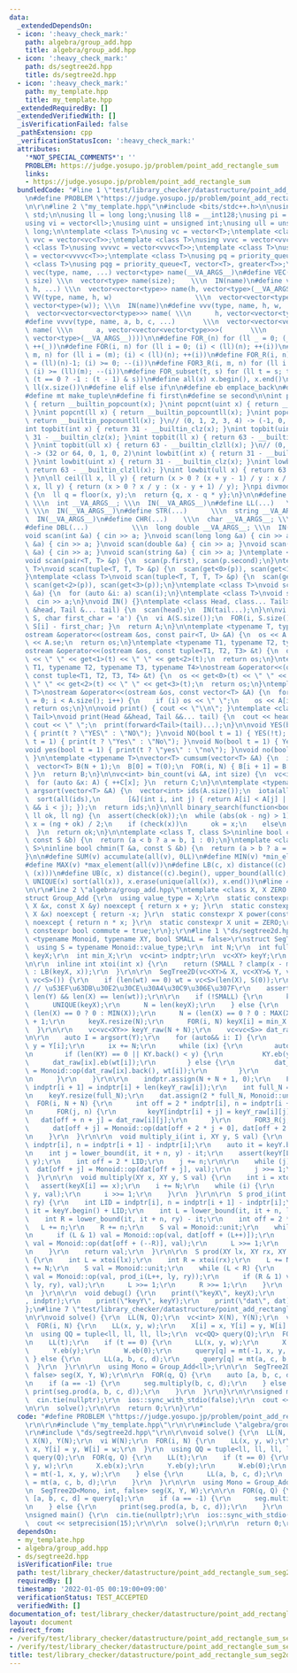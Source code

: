 ```yaml
---
data:
  _extendedDependsOn:
  - icon: ':heavy_check_mark:'
    path: algebra/group_add.hpp
    title: algebra/group_add.hpp
  - icon: ':heavy_check_mark:'
    path: ds/segtree2d.hpp
    title: ds/segtree2d.hpp
  - icon: ':heavy_check_mark:'
    path: my_template.hpp
    title: my_template.hpp
  _extendedRequiredBy: []
  _extendedVerifiedWith: []
  _isVerificationFailed: false
  _pathExtension: cpp
  _verificationStatusIcon: ':heavy_check_mark:'
  attributes:
    '*NOT_SPECIAL_COMMENTS*': ''
    PROBLEM: https://judge.yosupo.jp/problem/point_add_rectangle_sum
    links:
    - https://judge.yosupo.jp/problem/point_add_rectangle_sum
  bundledCode: "#line 1 \"test/library_checker/datastructure/point_add_rectangle_sum_seg2d.test.cpp\"\
    \n#define PROBLEM \"https://judge.yosupo.jp/problem/point_add_rectangle_sum\"\r\
    \n\r\n#line 2 \"my_template.hpp\"\n#include <bits/stdc++.h>\n\nusing namespace\
    \ std;\n\nusing ll = long long;\nusing ll8 = __int128;\nusing pi = pair<ll, ll>;\n\
    using vi = vector<ll>;\nusing uint = unsigned int;\nusing ull = unsigned long\
    \ long;\n\ntemplate <class T>\nusing vc = vector<T>;\ntemplate <class T>\nusing\
    \ vvc = vector<vc<T>>;\ntemplate <class T>\nusing vvvc = vector<vvc<T>>;\ntemplate\
    \ <class T>\nusing vvvvc = vector<vvvc<T>>;\ntemplate <class T>\nusing vvvvvc\
    \ = vector<vvvvc<T>>;\ntemplate <class T>\nusing pq = priority_queue<T>;\ntemplate\
    \ <class T>\nusing pqg = priority_queue<T, vector<T>, greater<T>>;\n\n#define\
    \ vec(type, name, ...) vector<type> name(__VA_ARGS__)\n#define VEC(type, name,\
    \ size) \\\n  vector<type> name(size);    \\\n  IN(name)\n#define vv(type, name,\
    \ h, ...) \\\n  vector<vector<type>> name(h, vector<type>(__VA_ARGS__))\n#define\
    \ VV(type, name, h, w)                     \\\n  vector<vector<type>> name(h,\
    \ vector<type>(w)); \\\n  IN(name)\n#define vvv(type, name, h, w, ...)   \\\n\
    \  vector<vector<vector<type>>> name( \\\n      h, vector<vector<type>>(w, vector<type>(__VA_ARGS__)))\n\
    #define vvvv(type, name, a, b, c, ...)       \\\n  vector<vector<vector<vector<type>>>>\
    \ name( \\\n      a, vector<vector<vector<type>>>(       \\\n             b, vector<vector<type>>(c,\
    \ vector<type>(__VA_ARGS__))))\n\n#define FOR_(n) for (ll _ = 0; (_) < (ll)(n);\
    \ ++(_))\n#define FOR(i, n) for (ll i = 0; (i) < (ll)(n); ++(i))\n#define FOR3(i,\
    \ m, n) for (ll i = (m); (i) < (ll)(n); ++(i))\n#define FOR_R(i, n) for (ll i\
    \ = (ll)(n)-1; (i) >= 0; --(i))\n#define FOR3_R(i, m, n) for (ll i = (ll)(n)-1;\
    \ (i) >= (ll)(m); --(i))\n#define FOR_subset(t, s) for (ll t = s; t >= 0; t =\
    \ (t == 0 ? -1 : (t - 1) & s))\n#define all(x) x.begin(), x.end()\n#define len(x)\
    \ ll(x.size())\n#define elif else if\n\n#define eb emplace_back\n#define mp make_pair\n\
    #define mt make_tuple\n#define fi first\n#define se second\n\nint popcnt(int x)\
    \ { return __builtin_popcount(x); }\nint popcnt(uint x) { return __builtin_popcount(x);\
    \ }\nint popcnt(ll x) { return __builtin_popcountll(x); }\nint popcnt(ull x) {\
    \ return __builtin_popcountll(x); }\n// (0, 1, 2, 3, 4) -> (-1, 0, 1, 1, 2)\n\
    int topbit(int x) { return 31 - __builtin_clz(x); }\nint topbit(uint x) { return\
    \ 31 - __builtin_clz(x); }\nint topbit(ll x) { return 63 - __builtin_clzll(x);\
    \ }\nint topbit(ull x) { return 63 - __builtin_clzll(x); }\n// (0, 1, 2, 3, 4)\
    \ -> (32 or 64, 0, 1, 0, 2)\nint lowbit(int x) { return 31 - __builtin_clz(x);\
    \ }\nint lowbit(uint x) { return 31 - __builtin_clz(x); }\nint lowbit(ll x) {\
    \ return 63 - __builtin_clzll(x); }\nint lowbit(ull x) { return 63 - __builtin_clzll(x);\
    \ }\n\nll ceil(ll x, ll y) { return (x > 0 ? (x + y - 1) / y : x / y); }\nll floor(ll\
    \ x, ll y) { return (x > 0 ? x / y : (x - y + 1) / y); }\npi divmod(ll x, ll y)\
    \ {\n  ll q = floor(x, y);\n  return {q, x - q * y};\n}\n\n#define INT(...)  \
    \ \\\n  int __VA_ARGS__; \\\n  IN(__VA_ARGS__)\n#define LL(...)   \\\n  ll __VA_ARGS__;\
    \ \\\n  IN(__VA_ARGS__)\n#define STR(...)      \\\n  string __VA_ARGS__; \\\n\
    \  IN(__VA_ARGS__)\n#define CHR(...)    \\\n  char __VA_ARGS__; \\\n  IN(__VA_ARGS__)\n\
    #define DBL(...)           \\\n  long double __VA_ARGS__; \\\n  IN(__VA_ARGS__)\n\
    void scan(int &a) { cin >> a; }\nvoid scan(long long &a) { cin >> a; }\nvoid scan(char\
    \ &a) { cin >> a; }\nvoid scan(double &a) { cin >> a; }\nvoid scan(long double\
    \ &a) { cin >> a; }\nvoid scan(string &a) { cin >> a; }\ntemplate <class T>\n\
    void scan(pair<T, T> &p) {\n  scan(p.first), scan(p.second);\n}\ntemplate <class\
    \ T>\nvoid scan(tuple<T, T, T> &p) {\n  scan(get<0>(p)), scan(get<1>(p)), scan(get<2>(p));\n\
    }\ntemplate <class T>\nvoid scan(tuple<T, T, T, T> &p) {\n  scan(get<0>(p)), scan(get<1>(p)),\
    \ scan(get<2>(p)), scan(get<3>(p));\n}\ntemplate <class T>\nvoid scan(vector<T>\
    \ &a) {\n  for (auto &i: a) scan(i);\n}\ntemplate <class T>\nvoid scan(T &a) {\n\
    \  cin >> a;\n}\nvoid IN() {}\ntemplate <class Head, class... Tail>\nvoid IN(Head\
    \ &head, Tail &... tail) {\n  scan(head);\n  IN(tail...);\n}\n\nvi s_to_vi(string\
    \ S, char first_char = 'a') {\n  vi A(S.size());\n  FOR(i, S.size()) { A[i] =\
    \ S[i] - first_char; }\n  return A;\n}\n\ntemplate <typename T, typename U>\n\
    ostream &operator<<(ostream &os, const pair<T, U> &A) {\n  os << A.fi << \" \"\
    \ << A.se;\n  return os;\n}\ntemplate <typename T1, typename T2, typename T3>\n\
    ostream &operator<<(ostream &os, const tuple<T1, T2, T3> &t) {\n  os << get<0>(t)\
    \ << \" \" << get<1>(t) << \" \" << get<2>(t);\n  return os;\n}\ntemplate <typename\
    \ T1, typename T2, typename T3, typename T4>\nostream &operator<<(ostream &os,\
    \ const tuple<T1, T2, T3, T4> &t) {\n  os << get<0>(t) << \" \" << get<1>(t) <<\
    \ \" \" << get<2>(t) << \" \" << get<3>(t);\n  return os;\n}\ntemplate <typename\
    \ T>\nostream &operator<<(ostream &os, const vector<T> &A) {\n  for (size_t i\
    \ = 0; i < A.size(); i++) {\n    if (i) os << \" \";\n    os << A[i];\n  }\n \
    \ return os;\n}\n\nvoid print() { cout << \"\\n\"; }\ntemplate <class Head, class...\
    \ Tail>\nvoid print(Head &&head, Tail &&... tail) {\n  cout << head;\n  if (sizeof...(Tail))\
    \ cout << \" \";\n  print(forward<Tail>(tail)...);\n}\n\nvoid YES(bool t = 1)\
    \ { print(t ? \"YES\" : \"NO\"); }\nvoid NO(bool t = 1) { YES(!t); }\nvoid Yes(bool\
    \ t = 1) { print(t ? \"Yes\" : \"No\"); }\nvoid No(bool t = 1) { Yes(!t); }\n\
    void yes(bool t = 1) { print(t ? \"yes\" : \"no\"); }\nvoid no(bool t = 1) { yes(!t);\
    \ }\n\ntemplate <typename T>\nvector<T> cumsum(vector<T> &A) {\n  int N = A.size();\n\
    \  vector<T> B(N + 1);\n  B[0] = T(0);\n  FOR(i, N) { B[i + 1] = B[i] + A[i];\
    \ }\n  return B;\n}\n\nvc<int> bin_count(vi &A, int size) {\n  vc<int> C(size);\n\
    \  for (auto &x: A) { ++C[x]; }\n  return C;\n}\n\ntemplate <typename T>\nvector<int>\
    \ argsort(vector<T> &A) {\n  vector<int> ids(A.size());\n  iota(all(ids), 0);\n\
    \  sort(all(ids),\n       [&](int i, int j) { return A[i] < A[j] || (A[i] == A[j]\
    \ && i < j); });\n  return ids;\n}\n\nll binary_search(function<bool(ll)> check,\
    \ ll ok, ll ng) {\n  assert(check(ok));\n  while (abs(ok - ng) > 1) {\n    auto\
    \ x = (ng + ok) / 2;\n    if (check(x))\n      ok = x;\n    else\n      ng = x;\n\
    \  }\n  return ok;\n}\n\ntemplate <class T, class S>\ninline bool chmax(T &a,\
    \ const S &b) {\n  return (a < b ? a = b, 1 : 0);\n}\ntemplate <class T, class\
    \ S>\ninline bool chmin(T &a, const S &b) {\n  return (a > b ? a = b, 1 : 0);\n\
    }\n\n#define SUM(v) accumulate(all(v), 0LL)\n#define MIN(v) *min_element(all(v))\n\
    #define MAX(v) *max_element(all(v))\n#define LB(c, x) distance((c).begin(), lower_bound(all(c),\
    \ (x)))\n#define UB(c, x) distance((c).begin(), upper_bound(all(c), (x)))\n#define\
    \ UNIQUE(x) sort(all(x)), x.erase(unique(all(x)), x.end())\n#line 4 \"test/library_checker/datastructure/point_add_rectangle_sum_seg2d.test.cpp\"\
    \n\r\n#line 2 \"algebra/group_add.hpp\"\ntemplate <class X, X ZERO = X(0)>\r\n\
    struct Group_Add {\r\n  using value_type = X;\r\n  static constexpr X op(const\
    \ X &x, const X &y) noexcept { return x + y; }\r\n  static constexpr X inverse(const\
    \ X &x) noexcept { return -x; }\r\n  static constexpr X power(const X &x, ll n)\
    \ noexcept { return n * x; }\r\n  static constexpr X unit = ZERO;\r\n  static\
    \ constexpr bool commute = true;\r\n};\r\n#line 1 \"ds/segtree2d.hpp\"\ntemplate\
    \ <typename Monoid, typename XY, bool SMALL = false>\r\nstruct SegTree2D {\r\n\
    \  using S = typename Monoid::value_type;\r\n  int N;\r\n  int full_N;\r\n  vc<XY>\
    \ keyX;\r\n  int min_X;\r\n  vc<int> indptr;\r\n  vc<XY> keyY;\r\n  vc<S> dat;\r\
    \n\r\n  inline int xtoi(int x) {\r\n    return (SMALL ? clamp(x - min_X, 0, N)\
    \ : LB(keyX, x));\r\n  }\r\n\r\n  SegTree2D(vc<XY>& X, vc<XY>& Y, vc<S>& wt =\
    \ vc<S>()) {\r\n    if (len(wt) == 0) wt = vc<S>(len(X), S(0));\r\n    assert(Monoid::commute);\
    \ // \u53EF\u63DB\u30E2\u30CE\u30A4\u30C9\u306E\u307F\r\n    assert(len(X) ==\
    \ len(Y) && len(X) == len(wt));\r\n\r\n    if (!SMALL) {\r\n      keyX = X;\r\n\
    \      UNIQUE(keyX);\r\n      N = len(keyX);\r\n    } else {\r\n      min_X =\
    \ (len(X) == 0 ? 0 : MIN(X));\r\n      N = (len(X) == 0 ? 0 : MAX(X)) - min_X\
    \ + 1;\r\n      keyX.resize(N);\r\n      FOR(i, N) keyX[i] = min_X + i;\r\n  \
    \  }\r\n\r\n    vc<vc<XY>> keyY_raw(N + N);\r\n    vc<vc<S>> dat_raw(N + N);\r\
    \n\r\n    auto I = argsort(Y);\r\n    for (auto&& i: I) {\r\n      int ix = xtoi(X[i]),\
    \ y = Y[i];\r\n      ix += N;\r\n      while (ix) {\r\n        auto& KY = keyY_raw[ix];\r\
    \n        if (len(KY) == 0 || KY.back() < y) {\r\n          KY.eb(y);\r\n    \
    \      dat_raw[ix].eb(wt[i]);\r\n        } else {\r\n          dat_raw[ix].back()\
    \ = Monoid::op(dat_raw[ix].back(), wt[i]);\r\n        }\r\n        ix >>= 1;\r\
    \n      }\r\n    }\r\n\r\n    indptr.assign(N + N + 1, 0);\r\n    FOR(i, N + N)\
    \ indptr[i + 1] = indptr[i] + len(keyY_raw[i]);\r\n    int full_N = indptr.back();\r\
    \n    keyY.resize(full_N);\r\n    dat.assign(2 * full_N, Monoid::unit);\r\n  \
    \  FOR(i, N + N) {\r\n      int off = 2 * indptr[i], n = indptr[i + 1] - indptr[i];\r\
    \n      FOR(j, n) {\r\n        keyY[indptr[i] + j] = keyY_raw[i][j];\r\n     \
    \   dat[off + n + j] = dat_raw[i][j];\r\n      }\r\n      FOR3_R(j, 1, n)\r\n\
    \      dat[off + j] = Monoid::op(dat[off + 2 * j + 0], dat[off + 2 * j + 1]);\r\
    \n    }\r\n  }\r\n\r\n  void multiply_i(int i, XY y, S val) {\r\n    int LID =\
    \ indptr[i], n = indptr[i + 1] - indptr[i];\r\n    auto it = keyY.begin() + LID;\r\
    \n    int j = lower_bound(it, it + n, y) - it;\r\n    assert(keyY[LID + j] ==\
    \ y);\r\n    int off = 2 * LID;\r\n    j += n;\r\n\r\n    while (j) {\r\n    \
    \  dat[off + j] = Monoid::op(dat[off + j], val);\r\n      j >>= 1;\r\n    }\r\n\
    \  }\r\n\r\n  void multiply(XY x, XY y, S val) {\r\n    int i = xtoi(x);\r\n \
    \   assert(keyX[i] == x);\r\n    i += N;\r\n    while (i) {\r\n      multiply_i(i,\
    \ y, val);\r\n      i >>= 1;\r\n    }\r\n  }\r\n\r\n  S prod_i(int i, XY ly, XY\
    \ ry) {\r\n    int LID = indptr[i], n = indptr[i + 1] - indptr[i];\r\n    auto\
    \ it = keyY.begin() + LID;\r\n    int L = lower_bound(it, it + n, ly) - it;\r\n\
    \    int R = lower_bound(it, it + n, ry) - it;\r\n    int off = 2 * LID;\r\n \
    \   L += n;\r\n    R += n;\r\n    S val = Monoid::unit;\r\n    while (L < R) {\r\
    \n      if (L & 1) val = Monoid::op(val, dat[off + (L++)]);\r\n      if (R & 1)\
    \ val = Monoid::op(dat[off + (--R)], val);\r\n      L >>= 1;\r\n      R >>= 1;\r\
    \n    }\r\n    return val;\r\n  }\r\n\r\n  S prod(XY lx, XY rx, XY ly, XY ry)\
    \ {\r\n    int L = xtoi(lx);\r\n    int R = xtoi(rx);\r\n    L += N;\r\n    R\
    \ += N;\r\n    S val = Monoid::unit;\r\n    while (L < R) {\r\n      if (L & 1)\
    \ val = Monoid::op(val, prod_i(L++, ly, ry));\r\n      if (R & 1) val = Monoid::op(prod_i(--R,\
    \ ly, ry), val);\r\n      L >>= 1;\r\n      R >>= 1;\r\n    }\r\n    return val;\r\
    \n  }\r\n\r\n  void debug() {\r\n    print(\"keyX\", keyX);\r\n    print(\"indptr\"\
    , indptr);\r\n    print(\"keyY\", keyY);\r\n    print(\"dat\", dat);\r\n  }\r\n\
    };\n#line 7 \"test/library_checker/datastructure/point_add_rectangle_sum_seg2d.test.cpp\"\
    \n\r\nvoid solve() {\r\n  LL(N, Q);\r\n  vc<int> X(N), Y(N);\r\n  vi W(N);\r\n\
    \  FOR(i, N) {\r\n    LL(x, y, w);\r\n    X[i] = x, Y[i] = y, W[i] = w;\r\n  }\r\
    \n  using QQ = tuple<ll, ll, ll, ll>;\r\n  vc<QQ> query(Q);\r\n  FOR(q, Q) {\r\
    \n    LL(t);\r\n    if (t == 0) {\r\n      LL(x, y, w);\r\n      X.eb(x);\r\n\
    \      Y.eb(y);\r\n      W.eb(0);\r\n      query[q] = mt(-1, x, y, w);\r\n   \
    \ } else {\r\n      LL(a, b, c, d);\r\n      query[q] = mt(a, c, b, d);\r\n  \
    \  }\r\n  }\r\n\r\n  using Mono = Group_Add<ll>;\r\n\r\n  SegTree2D<Mono, int,\
    \ false> seg(X, Y, W);\r\n\r\n  FOR(q, Q) {\r\n    auto [a, b, c, d] = query[q];\r\
    \n    if (a == -1) {\r\n      seg.multiply(b, c, d);\r\n    } else {\r\n     \
    \ print(seg.prod(a, b, c, d));\r\n    }\r\n  }\r\n}\r\n\r\nsigned main() {\r\n\
    \  cin.tie(nullptr);\r\n  ios::sync_with_stdio(false);\r\n  cout << setprecision(15);\r\
    \n\r\n  solve();\r\n\r\n  return 0;\r\n}\r\n"
  code: "#define PROBLEM \"https://judge.yosupo.jp/problem/point_add_rectangle_sum\"\
    \r\n\r\n#include \"my_template.hpp\"\r\n\r\n#include \"algebra/group_add.hpp\"\
    \r\n#include \"ds/segtree2d.hpp\"\r\n\r\nvoid solve() {\r\n  LL(N, Q);\r\n  vc<int>\
    \ X(N), Y(N);\r\n  vi W(N);\r\n  FOR(i, N) {\r\n    LL(x, y, w);\r\n    X[i] =\
    \ x, Y[i] = y, W[i] = w;\r\n  }\r\n  using QQ = tuple<ll, ll, ll, ll>;\r\n  vc<QQ>\
    \ query(Q);\r\n  FOR(q, Q) {\r\n    LL(t);\r\n    if (t == 0) {\r\n      LL(x,\
    \ y, w);\r\n      X.eb(x);\r\n      Y.eb(y);\r\n      W.eb(0);\r\n      query[q]\
    \ = mt(-1, x, y, w);\r\n    } else {\r\n      LL(a, b, c, d);\r\n      query[q]\
    \ = mt(a, c, b, d);\r\n    }\r\n  }\r\n\r\n  using Mono = Group_Add<ll>;\r\n\r\
    \n  SegTree2D<Mono, int, false> seg(X, Y, W);\r\n\r\n  FOR(q, Q) {\r\n    auto\
    \ [a, b, c, d] = query[q];\r\n    if (a == -1) {\r\n      seg.multiply(b, c, d);\r\
    \n    } else {\r\n      print(seg.prod(a, b, c, d));\r\n    }\r\n  }\r\n}\r\n\r\
    \nsigned main() {\r\n  cin.tie(nullptr);\r\n  ios::sync_with_stdio(false);\r\n\
    \  cout << setprecision(15);\r\n\r\n  solve();\r\n\r\n  return 0;\r\n}\r\n"
  dependsOn:
  - my_template.hpp
  - algebra/group_add.hpp
  - ds/segtree2d.hpp
  isVerificationFile: true
  path: test/library_checker/datastructure/point_add_rectangle_sum_seg2d.test.cpp
  requiredBy: []
  timestamp: '2022-01-05 00:19:00+09:00'
  verificationStatus: TEST_ACCEPTED
  verifiedWith: []
documentation_of: test/library_checker/datastructure/point_add_rectangle_sum_seg2d.test.cpp
layout: document
redirect_from:
- /verify/test/library_checker/datastructure/point_add_rectangle_sum_seg2d.test.cpp
- /verify/test/library_checker/datastructure/point_add_rectangle_sum_seg2d.test.cpp.html
title: test/library_checker/datastructure/point_add_rectangle_sum_seg2d.test.cpp
---
```

